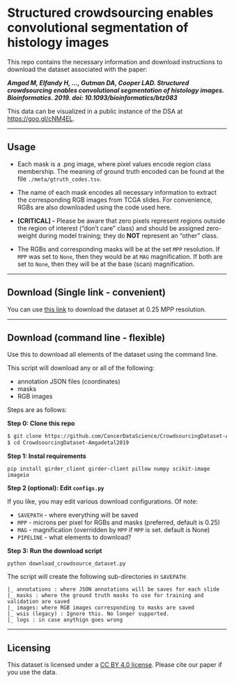 # Structured crowdsourcing enables convolutional segmentation of histology images

This repo contains the necessary information and download instructions to download the dataset associated with the paper:

***_Amgad M, Elfandy H, ..., Gutman DA, Cooper LAD. Structured crowdsourcing enables convolutional segmentation of histology images. Bioinformatics. 2019. doi: 10.1093/bioinformatics/btz083_***

This data can be visualized in a public instance of the DSA at https://goo.gl/cNM4EL. 

-------------------------------------------------

## Usage

- Each mask is a .png image, where pixel values encode region class membership. The meaning of ground truth encoded can be found at the file `./meta/gtruth_codes.tsv`.

- The name of each mask encodes all necessary information to extract the corresponding RGB images from TCGA slides. For convenience, RGBs are also downloaded using the code used here. 

- **[CRITICAL] -** Please be aware that zero pixels represent regions outside the region of interest (“don’t care” class) and should be assigned zero-weight during model training; they do **NOT** represent an “other” class.

- The RGBs and corresponding masks will be at the set `MPP` resolution. If `MPP` was set to `None`, then they
would be at `MAG` magnification. If both are set to `None`, then they will be at the base (scan) magnification.

-------------------------------------------------

## Download (Single link - convenient)  

You can use [this link](https://drive.google.com/drive/folders/1zqbdkQF8i5cEmZOGmbdQm-EP8dRYtvss?usp=sharing) to download the dataset at 0.25 MPP resolution.

-------------------------------------------------

## Download (command line - flexible)

Use this to download all elements of the dataset using the command line. 

This script will download any or all of the following:
- annotation JSON files (coordinates)
- masks
- RGB images

Steps are as follows:

**Step 0: Clone this repo**

```bash
$ git clone https://github.com/CancerDataScience/CrowdsourcingDataset-Amgadetal2019
$ cd CrowdsourcingDataset-Amgadetal2019
```

**Step 1: Instal requirements**
  
  `pip install girder_client girder-client pillow numpy scikit-image imageio`

**Step 2 (optional): Edit `configs.py`**
  
  If you like, you may edit various download configurations. Of note:
  
  - `SAVEPATH` - where everything will be saved
  - `MPP` - microns per pixel for RGBs and masks (preferred, default is 0.25)
  - `MAG` - magnification (overridden by `MPP` if `MPP` is set. default is None)
  - `PIPELINE` - what elements to download?

**Step 3: Run the download script**
  
  `python download_crowdsource_dataset.py`
  
  The script will create the following sub-directories in `SAVEPATH`: 
  
    |_ annotations : where JSON annotations will be saves for each slide
    |_ masks : where the ground truth masks to use for training and validation are saved
    |_ images: where RGB images corresponding to masks are saved
    |_ wsis (legacy) : Ignore this. No longer supported.
    |_ logs : in case anythign goes wrong
  
-------------------------------------------------

## Licensing
This dataset is licensed under a [CC BY 4.0 license](https://creativecommons.org/licenses/by/4.0/). 
Please cite our paper if you use the data.
